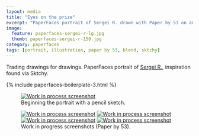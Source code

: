```yaml
---
layout: media
title: "Eyes on the prize"
excerpt: "PaperFaces portrait of Sergei R. drawn with Paper by 53 on an iPad."
image: 
  feature: paperfaces-sergei-r-lg.jpg
  thumb: paperfaces-sergei-r-150.jpg
category: paperfaces
tags: [portrait, illustration, paper by 53, blend, sktchy]
---
```


Trading drawings for drawings. PaperFaces portrait of <a href="http://sktchy.com/YRsdZH">Sergei R.</a>, inspiration found via Sktchy.

{% include paperfaces-boilerplate-3.html %}

<figure>
	<a href="{{ site.url }}/images/paperfaces-sergei-r-process-1-lg.jpg"><img src="{{ site.url }}/images/paperfaces-sergei-r-process-1-750.jpg" alt="Work in process screenshot"></a>
	<figcaption>Beginning the portrait with a pencil sketch.</figcaption>
</figure>

<figure class="half">
	<a href="{{ site.url }}/images/paperfaces-sergei-r-process-2-lg.jpg"><img src="{{ site.url }}/images/paperfaces-sergei-r-process-2-600.jpg" alt="Work in process screenshot"></a>
	<a href="{{ site.url }}/images/paperfaces-sergei-r-process-3-lg.jpg"><img src="{{ site.url }}/images/paperfaces-sergei-r-process-3-600.jpg" alt="Work in process screenshot"></a>
	<a href="{{ site.url }}/images/paperfaces-sergei-r-process-4-lg.jpg"><img src="{{ site.url }}/images/paperfaces-sergei-r-process-4-600.jpg" alt="Work in process screenshot"></a>
	<a href="{{ site.url }}/images/paperfaces-sergei-r-process-5-lg.jpg"><img src="{{ site.url }}/images/paperfaces-sergei-r-process-5-600.jpg" alt="Work in process screenshot"></a>
	<figcaption>Work in progress screenshots (Paper by 53).</figcaption>
</figure>
